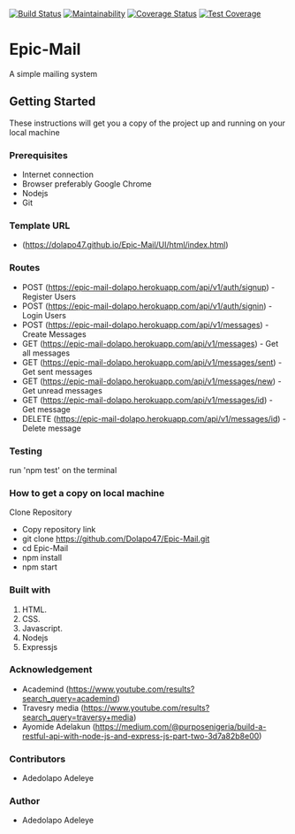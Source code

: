 [![Build Status](https://travis-ci.com/Dolapo47/Epic-Mail.svg?branch=develop)](https://travis-ci.com/Dolapo47/Epic-Mail)
[![Maintainability](https://api.codeclimate.com/v1/badges/9f19c35e15c1baa1d6e9/maintainability)](https://codeclimate.com/github/Dolapo47/Epic-Mail/maintainability)
[![Coverage Status](https://coveralls.io/repos/github/Dolapo47/Epic-Mail/badge.svg?branch=develop)](https://coveralls.io/github/Dolapo47/Epic-Mail?branch=develop)
[![Test Coverage](https://api.codeclimate.com/v1/badges/9f19c35e15c1baa1d6e9/test_coverage)](https://codeclimate.com/github/Dolapo47/Epic-Mail/test_coverage)

# Epic-Mail
A simple mailing system

## Getting Started
These instructions will get you a copy of the project up and running on your local machine

### Prerequisites
* Internet connection
* Browser preferably Google Chrome
* Nodejs
* Git

### Template URL
* (https://dolapo47.github.io/Epic-Mail/UI/html/index.html)

### Routes
* POST (https://epic-mail-dolapo.herokuapp.com/api/v1/auth/signup) - Register Users
* POST (https://epic-mail-dolapo.herokuapp.com/api/v1/auth/signin) - Login Users
* POST (https://epic-mail-dolapo.herokuapp.com/api/v1/messages) - Create Messages
* GET (https://epic-mail-dolapo.herokuapp.com/api/v1/messages) - Get all messages
* GET (https://epic-mail-dolapo.herokuapp.com/api/v1/messages/sent) - Get sent messages
* GET (https://epic-mail-dolapo.herokuapp.com/api/v1/messages/new) - Get unread messages
* GET (https://epic-mail-dolapo.herokuapp.com/api/v1/messages/id) - Get message
* DELETE (https://epic-mail-dolapo.herokuapp.com/api/v1/messages/id) - Delete message

### Testing
run 'npm test' on the terminal

### How to get a copy on local machine

Clone Repository

* Copy repository link
* git clone https://github.com/Dolapo47/Epic-Mail.git
* cd Epic-Mail
* npm install
* npm start

### Built with

1. HTML.
2. CSS.
3. Javascript.
4. Nodejs
5. Expressjs

### Acknowledgement
* Academind (https://www.youtube.com/results?search_query=academind)
* Travesry media (https://www.youtube.com/results?search_query=traversy+media)
* Ayomide Adelakun (https://medium.com/@purposenigeria/build-a-restful-api-with-node-js-and-express-js-part-two-3d7a82b8e00)

### Contributors

* Adedolapo Adeleye

### Author

* Adedolapo Adeleye







